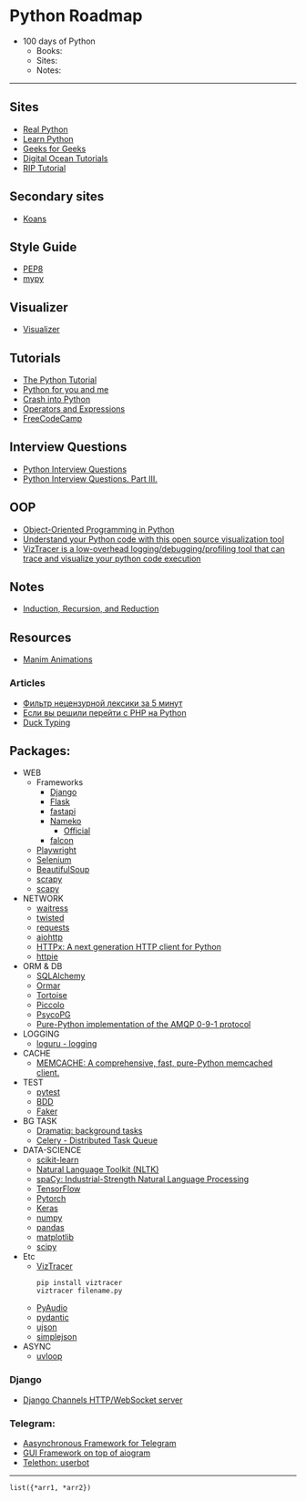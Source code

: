 # Python Roadmap

- 100 days of Python
    - Books:
    - Sites:
    - Notes:

------------------------------------------------------------------------------------
## Sites
- [Real Python](https://realpython.com/learning-paths/)
- [Learn Python](https://github.com/MrBlaise/learnpython)
- [Geeks for Geeks](https://www.geeksforgeeks.org/python-programming-language/)
- [Digital Ocean Tutorials](https://www.digitalocean.com/community/tutorials)
- [RIP Tutorial](https://riptutorial.com/python)


## Secondary sites
- [Koans](https://github.com/gregmalcolm/python_koans)


## Style Guide
- [PEP8](https://peps.python.org/pep-0008/)
- [mypy](https://mypy-lang.org/)


## Visualizer
- [Visualizer](https://pythontutor.com/)


## Tutorials
- [The Python Tutorial](https://docs.python.org/3/tutorial/index.html)
- [Python for you and me](https://pymbook.readthedocs.io/en/latest)
- [Crash into Python](https://stephensugden.com/crash_into_python)
- [Operators and Expressions](https://python.swaroopch.com/op_exp.html)
- [FreeCodeCamp](https://www.freecodecamp.org/news/tag/python)


## Interview Questions
- [Python Interview Questions](https://adevait.com/python/interview-questions)
- [Python Interview Questions. Part III.](https://luminousmen.com/post/python-interview-questions-senior)


## OOP
- [Object-Oriented Programming in Python](https://www.freecodecamp.org/news/object-oriented-programming-in-python/)
- [Understand your Python code with this open source visualization tool](https://opensource.com/article/20/11/python-code-viztracer)
- [VizTracer is a low-overhead logging/debugging/profiling tool that can trace and visualize your python code execution](https://github.com/gaogaotiantian/viztracer)


## Notes
- [Induction, Recursion, and Reduction](https://marquis08.github.io/pythonalgorithms/chapter4-part1/)


## Resources
- [Manim Animations](https://github.com/Elteoremadebeethoven/AnimationsWithManim)


### Articles
- [Фильтр нецензурной лексики за 5 минут](https://habr.com/ru/sandbox/145868/)
- [Если вы решили перейти с PHP на Python](https://habr.com/ru/company/lesta_studio/blog/221035/)
- [Duck Typing](https://en.wikipedia.org/wiki/Duck_typing)


## Packages:
- WEB
    - Frameworks
        - [Django](https://www.djangoproject.com/)
        - [Flask](https://www.djangoproject.com/)
        - [fastapi](https://fastapi.tiangolo.com/)
        - [Nameko](https://nameko.readthedocs.io/en/stable/index.html)
            - [Official](https://github.com/nameko/nameko)
        - [falcon](https://falcon.readthedocs.io/en/stable/index.html)
    - [Playwright](https://playwright.dev/python/)
    - [Selenium](https://www.selenium.dev/)
    - [BeautifulSoup](https://beautiful-soup-4.readthedocs.io/en/latest/)
    - [scrapy](https://scrapy.org/)
    - [scapy](https://scapy.net/)
- NETWORK
    - [waitress](https://docs.pylonsproject.org/projects/waitress/en/stable/index.html)
    - [twisted](https://twisted.org/)
    - [requests](https://requests.readthedocs.io/en/latest/)
    - [aiohttp](https://docs.aiohttp.org/en/stable/)
    - [HTTPx: A next generation HTTP client for Python](https://github.com/encode/httpx/)
    - [httpie](https://httpie.org)
- ORM & DB
    - [SQLAlchemy](https://www.sqlalchemy.org/)
    - [Ormar](https://collerek.github.io/ormar/)
    - [Tortoise](https://github.com/tortoise/tortoise-orm)
    - [Piccolo](https://piccolo-orm.com/)
    - [PsycoPG](https://www.psycopg.org/)
    - [Pure-Python implementation of the AMQP 0-9-1 protocol](https://pika.readthedocs.io/en/stable/)
- LOGGING
    - [loguru - logging](https://github.com/Delgan/loguru)
- CACHE
    - [MEMCACHE: A comprehensive, fast, pure-Python memcached client.](https://github.com/pinterest/pymemcache)
- TEST
    - [pytest](https://github.com/pytest-dev/pytest/)
    - [BDD](https://github.com/behave/behave)
    - [Faker](https://github.com/joke2k/faker)
- BG TASK
    - [Dramatiq: background tasks](https://dramatiq.io/)
    - [Celery - Distributed Task Queue](https://docs.celeryq.dev/en/stable/index.html)
- DATA-SCIENCE
    - [scikit-learn](https://scikit-learn.org/stable/)
    - [Natural Language Toolkit (NLTK)](https://www.nltk.org/)
    - [spaCy: Industrial-Strength Natural Language Processing](https://spacy.io/)
    - [TensorFlow](https://www.tensorflow.org/)
    - [Pytorch](https://pytorch.org/)
    - [Keras](https://keras.io/)
    - [numpy](https://numpy.org/)
    - [pandas](https://pandas.pydata.org/)
    - [matplotlib](https://matplotlib.org/)
    - [scipy](https://scipy.org/)
- Etc
    - [VizTracer](https://github.com/gaogaotiantian/viztracer)
        ```
        pip install viztracer
        viztracer filename.py
        ```
    - [PyAudio](https://people.csail.mit.edu/hubert/pyaudio/)
    - [pydantic](https://docs.pydantic.dev/)
    - [ujson](https://github.com/ultrajson/ultrajson)
    - [simplejson](https://simplejson.readthedocs.io/en/latest/)
- ASYNC
    - [uvloop](https://github.com/MagicStack/uvloop)


### Django
- [Django Channels HTTP/WebSocket server](https://github.com/django/daphne)


### Telegram:
- [Aasynchronous Framework for Telegram](https://github.com/aiogram/aiogram)
- [GUI Framework on top of aiogram](https://github.com/Tishka17/aiogram_dialog)
- [Telethon: userbot](https://github.com/LonamiWebs/Telethon)


------------------------------------------------------------------------------------
`list({*arr1, *arr2})`
